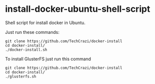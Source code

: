 # install-docker-ubuntu-shell-script
Shell script for install docker in Ubuntu.

Just run these commands:

```
git clone https://github.com/TechCrazi/docker-install
cd docker-install/
./docker-install.sh
```

To install GlusterFS just run this command

```
git clone https://github.com/TechCrazi/docker-install
cd docker-install/
./glusterfs.sh
```
